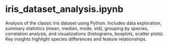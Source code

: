# iris_dataset_analysis.ipynb
Analysis of the classic Iris dataset using Python. Includes data exploration, summary statistics (mean, median, mode, std), grouping by species, correlation analysis, and visualizations (histograms, boxplots, scatter plots). Key insights highlight species differences and feature relationships.
